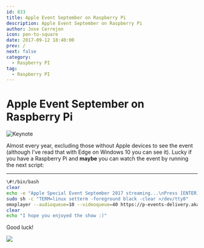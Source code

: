 ```yaml
---
id: 833
title: Apple Event September on Raspberry Pi
description: Apple Event September on Raspberry Pi
author: Jose Cerrejon
icon: pen-to-square
date: 2017-09-12 18:40:00
prev: /
next: false
category:
  - Raspberry PI
tag:
  - Raspberry PI
---
```


# Apple Event September on Raspberry Pi

![Keynote](/images/2017/09/keynote_Sep2k17.jpg)

Almost every year, excluding those without Apple devices to see the event (although I've read that with Edge on Windows 10 you can see it). Lucky if you have a Raspberry Pi and **maybe** you can watch the event by running the next script:

- - -
```bash
\#!/bin/bash
clear
echo -e "Apple Special Event September 2017 streaming...\nPress [ENTER] to continue"
sudo sh -c "TERM=linux setterm -foreground black -clear >/dev/tty0"
omxplayer --audioqueue=10 --videoqueue=40 https://p-events-delivery.akamaized.net/17oiubaewrvouhboiubasdfv09/m3u8/atv_mvp.m3u8
clear
echo "I hope you enjoyed the show :)"
```

Good luck!

<a href="/post.php?id=832"><img src="/images/2017/09/RPi_20SEPT_min.png" /></a>
